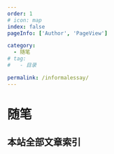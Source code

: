 ```yaml
---
order: 1
# icon: map
index: false
pageInfo: ['Author', 'PageView']

category:
  - 随笔
# tag:
#   - 目录

permalink: /informalessay/
---
```


# 随笔

## 本站全部文章索引

<Catalog base='/informalessay/' hideHeading/>
